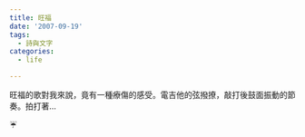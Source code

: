 ```yaml
---
title: 旺福
date: '2007-09-19'
tags:
  - 詩與文字
categories:
  - life

---
```

旺福的歌對我來說，竟有一種療傷的感受。電吉他的弦撥撩，敲打後鼓面振動的節奏。拍打著…  
  
  
  

☔